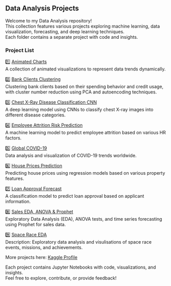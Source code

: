 ## Data Analysis Projects

Welcome to my Data Analysis repository!   
This collection features various projects exploring machine learning, data visualization, forecasting, and deep learning techniques.   
Each folder contains a separate project with code and insights.  

### Project List  
1️⃣ [Animated Charts](https://github.com/Tais19991/Data-Analysis/tree/main/Animated_charts)  
A collection of animated visualizations to represent data trends dynamically.  

2️⃣ [Bank Clients Clustering](https://github.com/Tais19991/Data-Analysis/tree/main/Bank_Clients_Clustering)  
Clustering bank clients based on their spending behavior and credit usage, with cluster number reduction using PCA and autoencoding techniques.

3️⃣ [Chest X-Ray Disease Classification CNN](https://github.com/Tais19991/Data-Analysis/tree/main/ChestXRay_Disease_Classification_CNN)  
A deep learning model using CNNs to classify chest X-ray images into different disease categories.  

4️⃣ [Employee Attrition Risk Prediction](https://github.com/Tais19991/Data-Analysis/tree/main/Employee_Attrition_Risk_Prediction)  
A machine learning model to predict employee attrition based on various HR factors.  

5️⃣ [Global COVID-19](https://github.com/Tais19991/Data-Analysis/tree/main/Global%20COVID-19)  
Data analysis and visualization of COVID-19 trends worldwide.  

6️⃣ [House Prices Prediction](https://github.com/Tais19991/Data-Analysis/tree/main/House_Prices_Prediction)  
Predicting house prices using regression models based on various property features.  

7️⃣ [Loan Approval Forecast](https://github.com/Tais19991/Data-Analysis/tree/main/Loan_Approval_Forecast)      
A classification model to predict loan approval based on applicant information.    

8️⃣ [Sales EDA, ANOVA & Prophet](https://github.com/Tais19991/Data-Analysis/tree/main/Sales_EDA_ANOVA_Prophet)   
Exploratory Data Analysis (EDA), ANOVA tests, and time series forecasting using Prophet for sales data.   

9️⃣ [Space Race EDA](https://github.com/Tais19991/Data-Analysis/tree/main/Space_Race_EDA)   
Description: Exploratory data analysis and visulisations of space race events, missions, and achievements.  

 
More projects here: [Kaggle Profile](https://www.kaggle.com/tatianak1991)  


Each project contains Jupyter Notebooks with code, visualizations, and insights.  
Feel free to explore, contribute, or provide feedback!  
